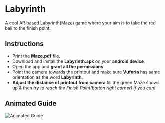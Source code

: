 # Labyrinth
A cool AR based Labyrinth(Maze) game where your aim is to take the red ball to the finish point.

## Instructions
* Print the **Maze.pdf** file.  
* Download and install the **Labyrinth.apk** on your **android device**.  
* Open the app and **grant all the permissions**.  
* Point the camera towards the printout and make sure **Vuforia** has same orientation as the word **Labyrinth**.  
* **Adjust the distance of printout from camera** till the green Maze shows up & then *try to reach the Finish Point(botton right corner) if you can!*
## Animated Guide
![Animated Guide](https://github.com/NinjaGaurav/Labyrinth/blob/master/GauravMazeDemo.gif)
